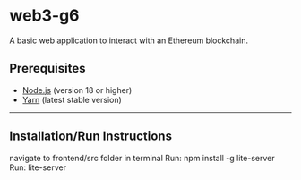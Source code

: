 # web3-g6

A basic web application to interact with an Ethereum blockchain. 

## Prerequisites

- [Node.js](https://nodejs.org/) (version 18 or higher)
- [Yarn](https://yarnpkg.com/) (latest stable version)

---

## Installation/Run Instructions
navigate to frontend/src folder in terminal
Run:
npm install -g lite-server
Run: 
lite-server
